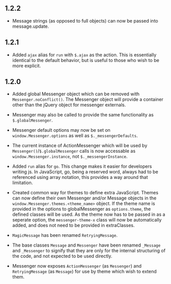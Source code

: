 1.2.2
-----

- Message strings (as opposed to full objects) can now be passed into message.update.

1.2.1
-----

- Added `ajax` alias for `run` with `$.ajax` as the action.  This is essentially identical
  to the default behavior, but is useful to those who wish to be more explicit.

1.2.0
-----

- Added global Messenger object which can be removed with `Messenger.noConflict()`.  The
  Messenger object will provide a container other than the jQuery object for messenger
  externals.

- Messenger may also be called to provide the same functionality as `$.globalMessenger`.

- Messenger default options may now be set on `window.Messenger.options` as well as
  `$._messengerDefaults`.

- The current instance of ActionMessenger which will be used by `Messenger()`/`$.globalMessenger`
  calls is now accessable as `window.Messenger.instance`, not `$._messengerInstance`.

- Added `run` alias for `go`.  This change makes it easier for developers writing js. 
  In JavaScript, go, being a reserved word, always had to be referenced using array
  notation, this provides a way around that limitation.

- Created common way for themes to define extra JavaScript.  Themes can now define their
  own Messenger and/or Message objects in the `window.Messenger.themes.<theme_name>` object.
  If the theme name is provided in the options to globalMessenger as `options.theme`, the 
  defined classes will be used.  As the theme now has to be passed in as a seperate option, the
  `messenger-theme-x` class will now be automatically added, and does not need to be
  provided in extraClasses.

- `MagicMessage` has been renamed `RetryingMessage`.

- The base classes `Message` and `Messenger` have been renamed `_Message` and `_Messenger` to
  signify that they are only for the internal structuring of the code, and not expected
  to be used directly.

- Messenger now exposes `ActionMessenger` (as `Messenger`) and `RetryingMessage` (as `Message`) for
  use by theme which wish to extend them.
